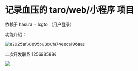 # 记录血压的 taro/web/小程序 项目

依赖于  hasura + logto （用户登录）


功能介绍：


![a2925af30e95b03b0fa74eeca196aae](https://github.com/user-attachments/assets/995f18f8-b5c9-4343-ac26-1a960131ac3f)


二次开发联系 1256985886    

![](https://ghproxy.net/https://raw.githubusercontent.com/zuohuadong/imgbed/main/pic/68747470733a2f2f7069632e646f776e6b2e63632f6974656d2f3566386336633334316364316262623836623732666339612e6a7067.jpg)
